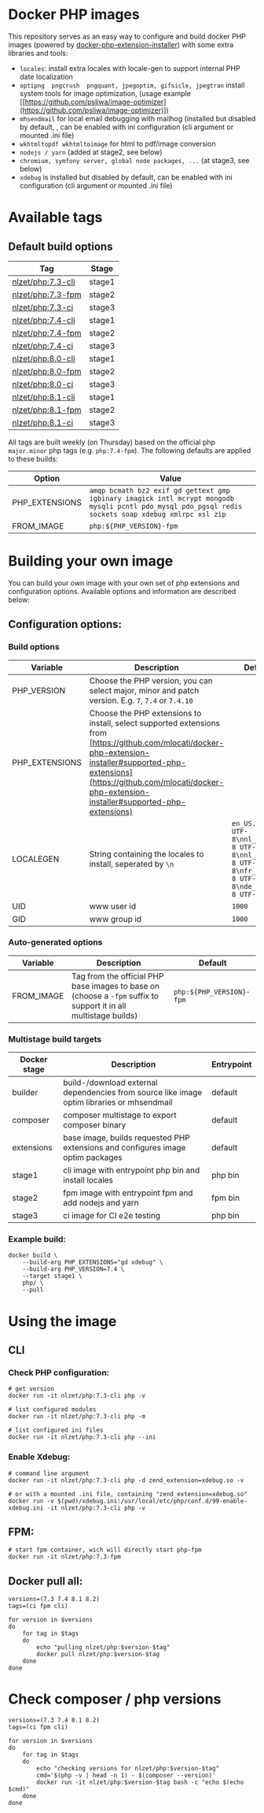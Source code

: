# Docker PHP images
This repository serves as an easy way to configure and build docker PHP images (powered by [docker-php-extension-installer]([https://github.com/mlocati/docker-php-extension-installer](https://github.com/mlocati/docker-php-extension-installer))) with some extra libraries and tools:
* `locales`: install extra locales with locale-gen to support internal PHP date localization
* `optipng  pngcrush  pngquant, jpegoptim, gifsicle, jpegtran` install system tools for image optimization, (usage example [[https://github.com/psliwa/image-optimizer](https://github.com/psliwa/image-optimizer)])
* `mhsendmail` for local email debugging with mailhog (installed but disabled by default, , can be enabled with ini configuration (cli argument or mounted .ini file)
* `wkhtmltopdf wkhtmltoimage` for html to pdf/image conversion
* `nodejs / yarn` (added at stage2, see below)
* `chromium, symfony server, global node packages, ...` (at stage3, see below)
* `xdebug` is installed but disabled by default, can be enabled with ini configuration (cli argument or mounted .ini file)

# Available tags

## Default build options

| Tag | Stage |
|--|--|
| [nlzet/php:7.3-cli](https://hub.docker.com/r/nlzet/php/tags) | stage1 |
| [nlzet/php:7.3-fpm](https://hub.docker.com/r/nlzet/php/tags) | stage2 |
| [nlzet/php:7.3-ci](https://hub.docker.com/r/nlzet/php/tags) | stage3 |
| [nlzet/php:7.4-cli](https://hub.docker.com/r/nlzet/php/tags) | stage1 |
| [nlzet/php:7.4-fpm](https://hub.docker.com/r/nlzet/php/tags) | stage2 |
| [nlzet/php:7.4-ci](https://hub.docker.com/r/nlzet/php/tags) | stage3 |
| [nlzet/php:8.0-cli](https://hub.docker.com/r/nlzet/php/tags) | stage1 |
| [nlzet/php:8.0-fpm](https://hub.docker.com/r/nlzet/php/tags) | stage2 |
| [nlzet/php:8.0-ci](https://hub.docker.com/r/nlzet/php/tags) | stage3 |
| [nlzet/php:8.1-cli](https://hub.docker.com/r/nlzet/php/tags) | stage1 |
| [nlzet/php:8.1-fpm](https://hub.docker.com/r/nlzet/php/tags) | stage2 |
| [nlzet/php:8.1-ci](https://hub.docker.com/r/nlzet/php/tags) | stage3 |

All tags are built weekly (on Thursday) based on the official php `major.minor` php tags (e.g. `php:7.4-fpm`). The following defaults are applied to these builds:

| Option | Value |
|--|--|
| PHP_EXTENSIONS | `amqp bcmath bz2 exif gd gettext gmp igbinary imagick intl mcrypt mongodb mysqli pcntl pdo_mysql pdo_pgsql redis sockets soap xdebug xmlrpc xsl zip` |
| FROM_IMAGE | `php:${PHP_VERSION}-fpm` |
  
# Building your own image  

You can build your own image with your own set of php extensions and configuration options.
Available options and information are described below:

## Configuration options:  
  
### Build options

| Variable | Description | Default | 
|--|--|--|
|PHP_VERSION|Choose the PHP version, you can select major, minor and patch version. E.g. `7`, `7.4` or `7.4.10`| |
|PHP_EXTENSIONS|Choose the PHP extensions to install, select supported extensions from [https://github.com/mlocati/docker-php-extension-installer#supported-php-extensions](https://github.com/mlocati/docker-php-extension-installer#supported-php-extensions)| |
|LOCALEGEN|String containing the locales to install, seperated by `\n`|`en_US.UTF-8 UTF-8\nnl_NL.UTF-8 UTF-8\nnl_BE.UTF-8 UTF-8\nfr_FR.UTF-8 UTF-8\nde_DE.UTF-8 UTF-8`|
|UID| www user id | `1000` |
|GID| www group id | `1000` |

### Auto-generated options

| Variable | Description | Default | 
|--|--|--|
|FROM_IMAGE|Tag from the official PHP base images to base on (choose a `-fpm` suffix to support it in all multistage builds) | `php:${PHP_VERSION}-fpm`|

### Multistage build targets

| Docker stage | Description | Entrypoint |
|--|--|--| 
| builder | build-/download external dependencies from source like image optim libraries or mhsendmail | default |
| composer | composer multistage to export composer binary | default |
| extensions | base image, builds requested PHP extensions and configures image optim packages | default |
| stage1 | cli image with entrypoint php bin and install locales | php bin |
| stage2 | fpm image with entrypoint fpm and add nodejs and yarn | fpm bin |
| stage3 | ci image for CI e2e testing | php bin |
  
### Example build:

    docker build \
	    --build-arg PHP_EXTENSIONS="gd xdebug" \
	    --build-arg PHP_VERSION=7.4 \
	    --target stage1 \
	    php/ \
	    --pull

# Using the image

## CLI

### Check PHP configuration:

    # get version
    docker run -it nlzet/php:7.3-cli php -v
    
    # list configured modules
    docker run -it nlzet/php:7.3-cli php -m
    
    # list configured ini files
    docker run -it nlzet/php:7.3-cli php --ini
    
### Enable Xdebug:
    
    # command line argument
    docker run -it nlzet/php:7.3-cli php -d zend_extension=xdebug.so -v
    
    # or with a mounted .ini file, containing "zend_extension=xdebug.so"
    docker run -v $(pwd)/xdebug.ini:/usr/local/etc/php/conf.d/99-enable-xdebug.ini -it nlzet/php:7.3-cli php -v
    
## FPM:
    
    # start fpm container, wich will directly start php-fpm
    docker run -it nlzet/php:7.3-fpm    

## Docker pull all:

    versions=(7.3 7.4 8.1 8.2)
    tags=(ci fpm cli)

    for version in $versions
    do
        for tag in $tags
        do
            echo "pulling nlzet/php:$version-$tag"
            docker pull nlzet/php:$version-$tag
        done
    done

# Check composer / php versions

    versions=(7.3 7.4 8.1 8.2)
    tags=(ci fpm cli)

    for version in $versions
    do
        for tag in $tags
        do
            echo "checking versions for nlzet/php:$version-$tag"
            cmd='$(php -v | head -n 1) - $(composer --version)'
            docker run -it nlzet/php:$version-$tag bash -c "echo $(echo $cmd)"
        done
    done
